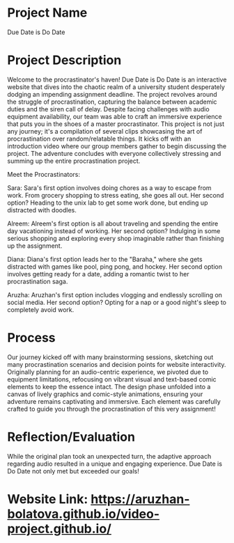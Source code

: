 # Project Name
Due Date is Do Date

# Project Description
Welcome to the procrastinator's haven! Due Date is Do Date is an interactive website that dives into the chaotic realm of a university student desperately dodging an impending assignment deadline. The project revolves around the struggle of procrastination, capturing the balance between academic duties and the siren call of delay. Despite facing challenges with audio equipment availability, our team was able to craft an immersive experience that puts you in the shoes of a master procrastinator. This project is not just any journey; it's a compilation of several clips showcasing the art of procrastination over random/relatable things. It kicks off with an introduction video where our group members gather to begin discussing the project. The adventure concludes with everyone collectively stressing and summing up the entire procrastination project.

Meet the Procrastinators:

Sara: Sara's first option involves doing chores as a way to escape from work. From grocery shopping to stress eating, she goes all out. Her second option? Heading to the unix lab to get some work done, but ending up distracted with doodles.

Alreem: Alreem's first option is all about traveling and spending the entire day vacationing instead of working. Her second option? Indulging in some serious shopping and exploring every shop imaginable rather than finishing up the assignment.

Diana: Diana's first option leads her to the "Baraha," where she gets distracted with games like pool, ping pong, and hockey. Her second option involves getting ready for a date, adding a romantic twist to her procrastination saga.

Aruzha: Aruzhan's first option includes vlogging and endlessly scrolling on social media. Her second option? Opting for a nap or a good night's sleep to completely avoid work.

# Process
Our journey kicked off with many brainstorming sessions, sketching out many procrastination scenarios and decision points for website interactivity. Originally planning for an audio-centric experience, we pivoted due to equipment limitations, refocusing on vibrant visual and text-based comic elements to keep the essence intact. The design phase unfolded into a canvas of lively graphics and comic-style animations, ensuring your adventure remains captivating and immersive. Each element was carefully crafted to guide you through the procrastination of this very assignment!

# Reflection/Evaluation
While the original plan took an unexpected turn, the adaptive approach regarding audio resulted in a unique and engaging experience. Due Date is Do Date not only met but exceeded our goals!

# Website Link: https://aruzhan-bolatova.github.io/video-project.github.io/
